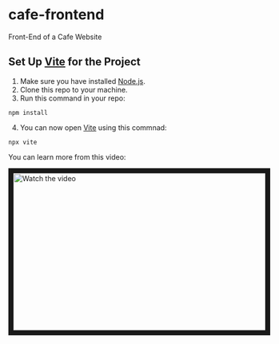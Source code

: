 # cafe-frontend
Front-End of a Cafe Website

## Set Up [Vite](https://github.com/vitejs/vite) for the Project
1. Make sure you have installed [Node.js](https://github.com/nodejs/node).
2. Clone this repo to your machine.
3. Run this command in your repo:
  ```shell
  npm install
  ```
4. You can now open [Vite](https://github.com/vitejs/vite) using this commnad:
  ```shell
  npx vite
  ```

You can learn more from this video:

<a href="http://www.youtube.com/watch?feature=player_embedded&v=vj8KSZjPTUU" target="_blank">
 <img src="https://i.ytimg.com/vi/vj8KSZjPTUU/maxresdefault.jpg" alt="Watch the video" width="560" height="315" border="10" />
</a>
